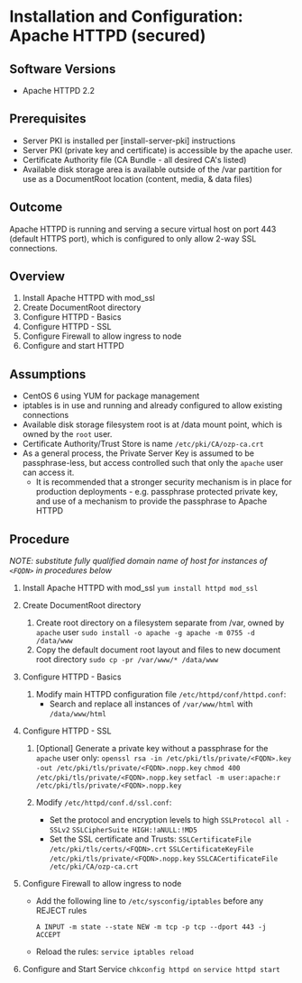 # Installation and Configuration: Apache HTTPD (secured) #

## Software Versions ##
* Apache HTTPD 2.2

## Prerequisites ##
* Server PKI is installed per [install-server-pki] instructions
* Server PKI (private key and certificate) is accessible by the apache user.
* Certificate Authority file (CA Bundle - all desired CA's listed)
* Available disk storage area is available outside of the /var partition for use as a DocumentRoot location (content, media, & data files)


## Outcome ##

Apache HTTPD is running and serving a secure virtual host on port 443 (default HTTPS port), which is configured
to only allow 2-way SSL connections.

## Overview ##

1. Install Apache HTTPD with mod_ssl
2. Create DocumentRoot directory
3. Configure HTTPD - Basics
4. Configure HTTPD - SSL
5. Configure Firewall to allow ingress to node
6. Configure and start HTTPD


## Assumptions ##
* CentOS 6 using YUM for package management
* iptables is in use and running and already configured to allow existing connections
* Available disk storage filesystem root is at /data mount point, which is owned by the `root` user.
* Certificate Authority/Trust Store is name `/etc/pki/CA/ozp-ca.crt`
* As a general process, the Private Server Key is assumed to be passphrase-less, but access controlled such that only the
  `apache` user can access it.
    * It is recommended that a stronger security mechanism is in place for production deployments - e.g. passphrase protected private key, and use
    of a mechanism to provide the passphrase to Apache HTTPD
    
	


## Procedure ##

*NOTE: substitute fully qualified domain name of host for instances of `<FQDN>` in procedures below*

1. Install Apache HTTPD with mod_ssl
   `yum install httpd mod_ssl`

2. Create DocumentRoot directory
   1. Create root directory on a filesystem separate from /var, owned by `apache` user
      `sudo install -o apache -g apache -m 0755 -d /data/www`
   2. Copy the default document root layout and files to new document root directory
      `sudo cp -pr /var/www/* /data/www`
3. Configure HTTPD - Basics
    1. Modify main HTTPD configuration file `/etc/httpd/conf/httpd.conf`:
        * Search and replace all instances of `/var/www/html` with `/data/www/html`
    
4. Configure HTTPD - SSL
   1. [Optional] Generate a private key without a passphrase for the `apache` user only:
      `openssl rsa -in /etc/pki/tls/private/<FQDN>.key -out /etc/pki/tls/private/<FQDN>.nopp.key`
      `chmod 400 /etc/pki/tls/private/<FQDN>.nopp.key`
      `setfacl -m user:apache:r /etc/pki/tls/private/<FQDN>.nopp.key`
      
   2. Modify `/etc/httpd/conf.d/ssl.conf`:
      * Set the protocol and encryption levels to high
          `SSLProtocol all -SSLv2`
          `SSLCipherSuite HIGH:!aNULL:!MD5`
      * Set the SSL certificate and Trusts:
          `SSLCertificateFile /etc/pki/tls/certs/<FQDN>.crt`
          `SSLCertificateKeyFile /etc/pki/tls/private/<FQDN>.nopp.key`
          `SSLCACertificateFile /etc/pki/CA/ozp-ca.crt`

5. Configure Firewall to allow ingress to node
    * Add the following line to `/etc/sysconfig/iptables` before any REJECT rules

	    `A INPUT -m state --state NEW -m tcp -p tcp --dport 443 -j ACCEPT`

    * Reload the rules:
        `service iptables reload`

6. Configure and Start Service
	`chkconfig httpd on`
	`service httpd start`

		

